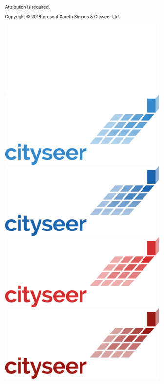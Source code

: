 Attribution is required.

Copyright © 2018-present Gareth Simons & Cityseer Ltd.

<img src="./logos/cityseer_logo_white.png" alt="cityseer white logo" class="centre">

<img src="./logos/cityseer_logo_light_blue.png" alt="cityseer light blue logo" class="centre">

<img src="./logos/cityseer_logo_deep_blue.png" alt="cityseer deep blue logo" class="centre">

<img src="./logos/cityseer_logo_light_red.png" alt="cityseer light red logo" class="centre">

<img src="./logos/cityseer_logo_deep_red.png" alt="cityseer deep red logo" class="centre">
